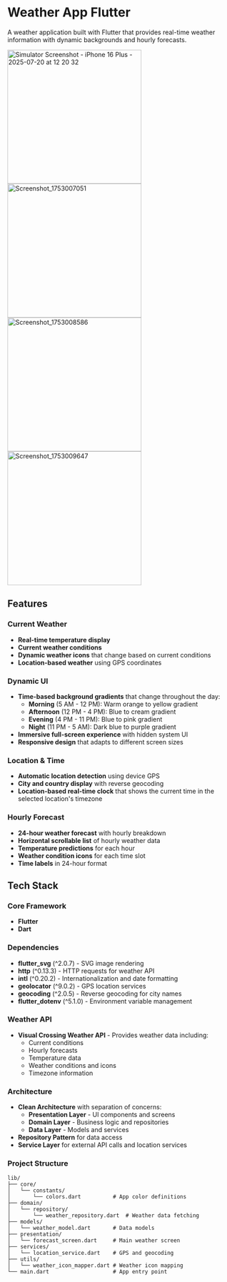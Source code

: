 # Weather App Flutter

A weather application built with Flutter that provides real-time weather information with dynamic backgrounds and hourly forecasts.

<img width="300" alt="Simulator Screenshot - iPhone 16 Plus - 2025-07-20 at 12 20 32" src="https://github.com/user-attachments/assets/07d085c1-551a-4dc4-8fd2-929e67f8967d" />
<img width="300" alt="Screenshot_1753007051" src="https://github.com/user-attachments/assets/4d7ee0f6-5828-46a0-b4d7-0d711de991ef" />
<img width="300" alt="Screenshot_1753008586" src="https://github.com/user-attachments/assets/4adcf61f-445e-4f8c-a22d-73faf3bad2b6" />
<img width="300" alt="Screenshot_1753009647" src="https://github.com/user-attachments/assets/c4f2590b-1d75-4eae-ad14-8a04e99f1dd1" />

## Features

### Current Weather
- **Real-time temperature display**
- **Current weather conditions**
- **Dynamic weather icons** that change based on current conditions
- **Location-based weather** using GPS coordinates

### Dynamic UI
- **Time-based background gradients** that change throughout the day:
  - **Morning** (5 AM - 12 PM): Warm orange to yellow gradient
  - **Afternoon** (12 PM - 4 PM): Blue to cream gradient
  - **Evening** (4 PM - 11 PM): Blue to pink gradient
  - **Night** (11 PM - 5 AM): Dark blue to purple gradient
- **Immersive full-screen experience** with hidden system UI
- **Responsive design** that adapts to different screen sizes

### Location & Time
- **Automatic location detection** using device GPS
- **City and country display** with reverse geocoding
- **Location-based real-time clock** that shows the current time in the selected location's timezone

### Hourly Forecast
- **24-hour weather forecast** with hourly breakdown
- **Horizontal scrollable list** of hourly weather data
- **Temperature predictions** for each hour
- **Weather condition icons** for each time slot
- **Time labels** in 24-hour format

## Tech Stack

### Core Framework
- **Flutter** 
- **Dart** 

### Dependencies
- **flutter_svg** (^2.0.7) - SVG image rendering
- **http** (^0.13.3) - HTTP requests for weather API
- **intl** (^0.20.2) - Internationalization and date formatting
- **geolocator** (^9.0.2) - GPS location services
- **geocoding** (^2.0.5) - Reverse geocoding for city names
- **flutter_dotenv** (^5.1.0) - Environment variable management

### Weather API
- **Visual Crossing Weather API** - Provides weather data including:
  - Current conditions
  - Hourly forecasts
  - Temperature data
  - Weather conditions and icons
  - Timezone information

### Architecture
- **Clean Architecture** with separation of concerns:
  - **Presentation Layer** - UI components and screens
  - **Domain Layer** - Business logic and repositories
  - **Data Layer** - Models and services
- **Repository Pattern** for data access
- **Service Layer** for external API calls and location services

### Project Structure
```
lib/
├── core/
│   └── constants/
│       └── colors.dart          # App color definitions
├── domain/
│   └── repository/
│       └── weather_repository.dart  # Weather data fetching
├── models/
│   └── weather_model.dart       # Data models
├── presentation/
│   └── forecast_screen.dart     # Main weather screen
├── services/
│   └── location_service.dart    # GPS and geocoding
├── utils/
│   └── weather_icon_mapper.dart # Weather icon mapping
└── main.dart                    # App entry point
```
